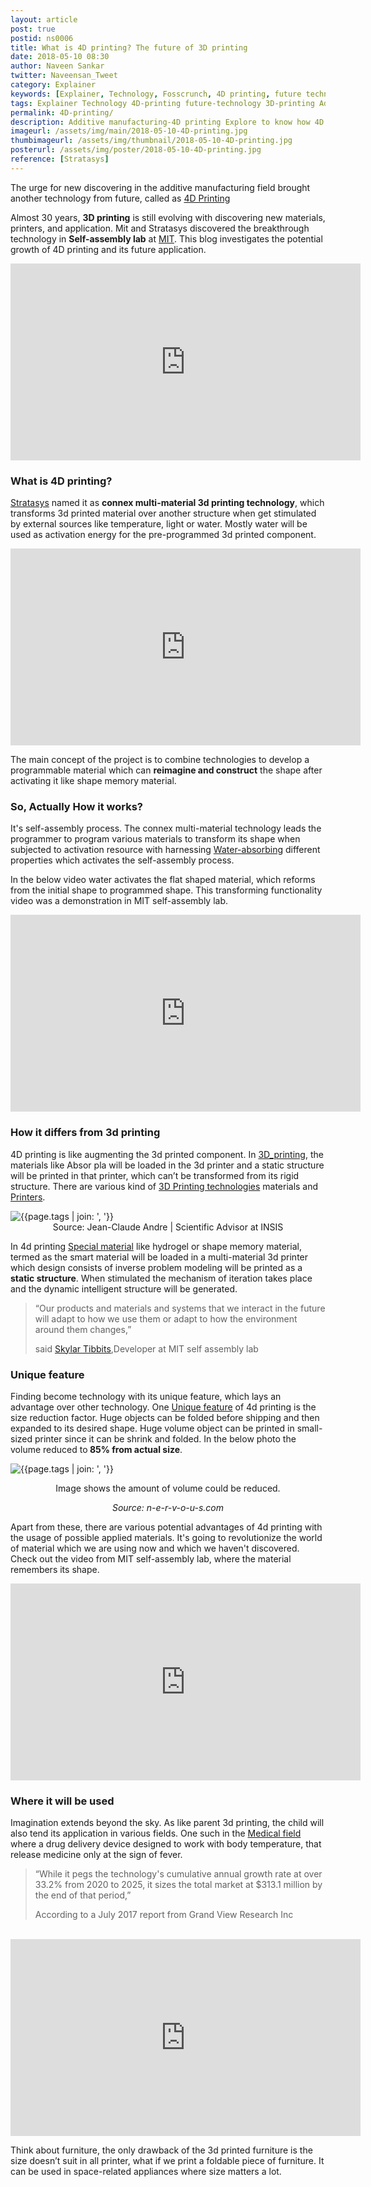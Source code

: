 ```yaml
---
layout: article
post: true
postid: ns0006
title: What is 4D printing? The future of 3D printing
date: 2018-05-10 08:30 
author: Naveen Sankar
twitter: Naveensan_Tweet
category: Explainer
keywords: [Explainer, Technology, Fosscrunch, 4D printing, future technology, 3D printing, Additive Manufacturing, MIT, Self assembly lab, stratasys, Smart manufacturing, assembly, printer, 3D, 4D, Skylar tibbits]
tags: Explainer Technology 4D-printing future-technology 3D-printing Additive-Manufacturing MIT Self-assembly-lab stratasys Smart-manufacturing assembly printer 3D 4D Skylar tibbits
permalink: 4D-printing/
description: Additive manufacturing-4D printing Explore to know how 4D printing works, How it differs from 3D printing, Application of 4D printing.
imageurl: /assets/img/main/2018-05-10-4D-printing.jpg
thumbimageurl: /assets/img/thumbnail/2018-05-10-4D-printing.jpg
posterurl: /assets/img/poster/2018-05-10-4D-printing.jpg
reference: [Stratasys]
---
```


<p><span class="first-letter">T</span>he urge for new discovering in the additive manufacturing field brought another technology from future, called as <a title="wikipedia- 4D printing" href="https://en.wikipedia.org/wiki/Four-dimensional_printing">4D Printing</a></p>
<p>Almost 30 years, <strong>3D printing</strong> is still evolving with discovering new materials, printers, and application. Mit and Stratasys discovered the breakthrough technology in <strong>Self-assembly lab</strong> at <a title="Self assembly lab" href="https://selfassemblylab.mit.edu/">MIT</a>. This blog investigates the potential growth of 4D printing and its future application.</p>
<p></p>
<iframe width="560" height="315" src="https://www.youtube.com/embed/qMJXzPiJkH8?rel=0&amp;start=12" frameborder="0" allow="autoplay; encrypted-media" allowfullscreen></iframe>
<p></p>

<h3><strong>What is 4D printing?</strong></h3>
<p><a title="Stratasys" href="http://www.stratasys.com/">Stratasys</a>&nbsp;named it as <strong>connex multi-material 3d printing technology</strong>, which transforms 3d printed material over another structure when get stimulated by external sources like temperature, light or water. Mostly water will be used as activation energy for the pre-programmed 3d printed component.</p>
<p></p>
<iframe width="560" height="315" src="https://www.youtube.com/embed/MyK4BzbxcdU?rel=0&amp;start=15" frameborder="0" allow="autoplay; encrypted-media" allowfullscreen></iframe>
<p></p>
<p>The main concept of the project is to combine technologies to develop a programmable material which can <strong>reimagine and construct</strong> the shape after activating it like shape memory material.</p>
<h3><strong>So, Actually How it works?</strong></h3>
<p>It's self-assembly process. The connex multi-material technology leads the programmer to program various materials to transform its shape when subjected to activation resource with harnessing <a href="https://selfassemblylab.mit.edu/liquid-printed-products/">Water-absorbing</a> different properties which activates the self-assembly process.</p>
<p>In the below video water activates the flat shaped material, which reforms from the initial shape to programmed shape. This transforming functionality video was a demonstration in MIT self-assembly lab.</p>
<iframe width="560" height="315" src="https://www.youtube.com/embed/GIEhi_sAkU8?rel=0" frameborder="0" allow="autoplay; encrypted-media" allowfullscreen></iframe>
<h3><strong>How it differs from 3d printing</strong></h3>
<p>4D printing is like augmenting the 3d printed component. In <a title="3D_printing" href="https://en.wikipedia.org/wiki/3D_printing">3D_printing</a>, the materials like Absor pla&nbsp;will be loaded in the 3d printer and a static structure will be printed in that printer, which can&rsquo;t be transformed from its rigid structure. There are various kind of <a title="3D Printing technologies" href="https://en.wikipedia.org/wiki/3D_printing_processes">3D Printing technologies</a> materials and <a title="Printers" href="https://en.wikipedia.org/wiki/List_of_3D_printer_manufacturers">Printers</a>.</p>
<div class="article-main-img artimg2">
		<img src="{{ site.baseurl }}/assets/img/main/2018-05-10-4D-printing-01.jpg" alt="{{page.tags | join: ', '}}">
</div>
<center>
<footer class="imgcc">
    Source: Jean-Claude Andre | Scientific Advisor at INSIS
</footer>
</center>

<p>In 4d printing <a title="Special material" href="https://www.newscientist.com/article/2127713-4d-printing-makes-objects-that-assemble-themselves-when-heated/">Special material</a> like hydrogel or shape memory material, termed as the smart material will be loaded in a multi-material 3d printer which design consists of inverse problem modeling will be printed as a <strong>static structure</strong>. When stimulated the mechanism of iteration takes place and the dynamic intelligent structure will be generated.</p>

<blockquote class="blockquote">
  <p class="mb-0">“Our products and materials and systems that we interact in the future will adapt to how we use them or adapt to how the environment around them changes,”
</p>
  <footer class="blockquote-footer">said <a title="Skylar_Tibbits" href="https://en.wikipedia.org/wiki/Skylar_Tibbits">Skylar Tibbits</a>,Developer at MIT self assembly lab</footer>
</blockquote>

<h3><strong>Unique feature</strong></h3>
<p>Finding become technology with its unique feature, which lays an advantage over other technology. One <a title="Unique feature" href="http://www.printerworkswest.com/blog/100-discover-the-advantages-of-4d-printing.html">Unique feature</a> of 4d printing is the size reduction factor. Huge objects can be folded before shipping and then expanded to its desired shape. Huge volume object can be printed in small-sized printer since it can be shrink and folded. In the below photo the volume reduced to<strong> 85% from actual size</strong>.</p>
<div class="article-main-img artimg2">
		<img src="{{ site.baseurl }}/assets/img/main/2018-05-10-4D-printing-02.jpg" alt="{{page.tags | join: ', '}}">
</div>
<center>
<footer class="imgcc">
    <p>Image shows the amount of volume could be reduced.</p> <i>Source: n-e-r-v-o-u-s.com</i>
</footer>
</center>

<p>Apart from these, there are various potential advantages of 4d printing with the usage of possible applied materials. It's going to revolutionize the world of material which we are using now and which we haven't discovered. Check out the video from MIT self-assembly lab, where the material remembers its shape.</p>
<iframe width="560" height="315" src="https://www.youtube.com/embed/SpqHwtdRdCI?rel=0" frameborder="0" allow="autoplay; encrypted-media" allowfullscreen></iframe>
<h3><strong>Where it will be used</strong></h3>
<p>Imagination extends beyond the sky. As like parent 3d printing, the child will also tend its application in various fields. One such in the 
<a title="Medical field" href="https://www.dr-hempel-network.com/digital-health-technolgy/4d-printing-in-health-care/">Medical field</a> where a drug delivery device designed to work with body temperature, that release medicine only at the sign of fever.</p>
<blockquote class="blockquote">
  <p class="mb-0">“While it pegs the technology's cumulative annual growth rate at over 33.2% from 2020 to 2025, it sizes the total market at $313.1 million by the end of that period,”
</p>
  <footer class="blockquote-footer">According to a July 2017 report from Grand View Research Inc</footer>
</blockquote>
<br>
<iframe width="560" height="315" src="https://www.youtube.com/embed/RfW1NYvV0PM?rel=0" frameborder="0" allow="autoplay; encrypted-media" allowfullscreen></iframe><br>
<p>Think about furniture, the only drawback of the 3d printed furniture is the size doesn&rsquo;t suit in all printer, what if we print a foldable piece of furniture. It can be used in space-related appliances where size matters a lot.</p>